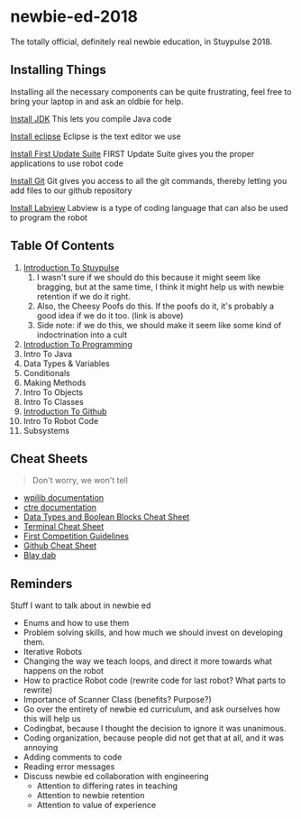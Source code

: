# newbie-ed-2018
The totally official, definitely real newbie education, in Stuypulse 2018.
## Installing Things
Installing all the necessary components can be quite frustrating, feel free to bring your laptop in and ask an oldbie for help.

[Install JDK](http://www.oracle.com/technetwork/java/javase/downloads/jdk8-downloads-2133151.html) This lets you compile Java code

[Install eclipse](https://wpilib.screenstepslive.com/s/currentCS/m/getting_started/l/599679-installing-eclipse-c-java) Eclipse is the text editor we use

[Install First Update Suite](https://wpilib.screenstepslive.com/s/currentCS/m/getting_started/l/599670-installing-the-frc-update-suite-all-languages) FIRST Update Suite gives you the proper applications to use robot code

[Install Git](https://git-scm.com/downloads) Git gives you access to all the git commands, thereby letting you add files to our github repository

[Install Labview](http://ismycomputeronfire.com/) Labview is a type of coding language that can also be used to program the robot

## Table Of Contents
1. [Introduction To Stuypulse](https://www.team254.com/resources/handbook/)
    1. I wasn't sure if we should do this because it might seem like bragging, but at the same time, I think it might help us with newbie retention if we do it right.
    2. Also, the Cheesy Poofs do this. If the poofs do it, it's probably a good idea if we do it too. (link is above)
    3. Side note: if we do this, we should make it seem like some kind of indoctrination into a cult
2. [Introduction To Programming](https://www.youtube.com/watch?v=dQw4w9WgXcQ)
3. Intro To Java
  1. Data Types & Variables
  2. Conditionals
  3. Making Methods
  4. Intro To Objects
  5. Intro To Classes
4. [Introduction To Github](https://www.youtube.com/watch?v=LMzzR87xSOk)
5. Intro To Robot Code
  1. Subsystems

## Cheat Sheets
>Don't worry, we won't tell

- [wpilib documentation](http://first.wpi.edu/FRC/roborio/release/docs/java/)
- [ctre documentation](http://www.ctr-electronics.com/downloads/api/java/html/index.html)
- [Data Types and Boolean Blocks Cheat Sheet](https://stuypulse.com/)
- [Terminal Cheat Sheet](https://local.theonion.com/seventh-grade-class-scrambling-to-piece-together-teache-1819579899)
- [First Competition Guidelines](https://www.thebluealliance.com/team/254/history "If you're confused about how our competitions work")
- [Github Cheat Sheet](https://education.github.com/git-cheat-sheet-education.pdf "download pdf")
- [Blay dab](https://thumbs.gfycat.com/OffensiveMediumFoxhound-size_restricted.gif)

## Reminders
Stuff I want to talk about in newbie ed
- Enums and how to use them
- Problem solving skills, and how much we should invest on developing them.
- Iterative Robots
- Changing the way we teach loops, and direct it more towards what happens on the robot
- How to practice Robot code (rewrite code for last robot? What parts to rewrite)
- Importance of Scanner Class (benefits? Purpose?)
- Go over the entirety of newbie ed curriculum, and ask ourselves how this will help us
- Codingbat, because I thought the decision to ignore it was unanimous.
- Coding organization, because people did not get that at all, and it was annoying
- Adding comments to code
- Reading error messages
- Discuss newbie ed collaboration with engineering
  - Attention to differing rates in teaching
  - Attention to newbie retention
  - Attention to value of experience
